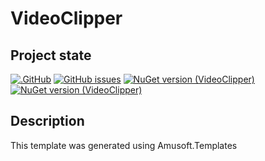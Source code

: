 # VideoClipper

## Project state
[![.GitHub](https://github.com/taori/VideoClipper/actions/workflows/CI.yml/badge.svg)](https://github.com/taori/VideoClipper/actions/workflows/CI.yml)
[![GitHub issues](https://img.shields.io/github/issues/taori/VideoClipper)](https://github.com/taori/VideoClipper/issues)
[![NuGet version (VideoClipper)](https://img.shields.io/nuget/v/VideoClipper.svg)](https://www.nuget.org/packages/VideoClipper/)
[![NuGet version (VideoClipper)](https://img.shields.io/nuget/vpre/VideoClipper.svg)](https://www.nuget.org/packages/VideoClipper/latest/prerelease)


## Description

This template was generated using Amusoft.Templates